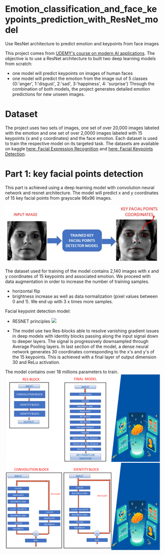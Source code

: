 # Emotion_classification_and_face_keypoints_prediction_with_ResNet_model
Use ResNet architecture to predict emotion and keypoints from face images

This project comes from [UDEMY's course on modern AI applications](https://www.udemy.com/course/modern-artificial-intelligence-applications).
The objective is to use a ResNet architecture to built two deep learning models from scratch:
- one model will predict keypoints on images of human faces
- one model will predict the emotion from the image out of 5 classes {0:'anger', 1:'disgust', 2:'sad', 3:'happiness', 4: 'surprise'}
Through the combination of both models, the project generates detailed emotion predictions for new unseen images.

# Dataset

The project uses two sets of images, one set of over 20,000 images labeled with the emotion and one set of over 2,0000 images labeled with 15 keypoints (x and y coordinates) and the face emotion.
Each dataset is used to train the respective model on its targeted task.
The datasets are available on kaggle [here: Facial Expression Recognition](https://www.kaggle.com/c/challenges-in-representation-learning-facial-expression-recognition-challenge/data) and [here: Facial Keypoints Detection](https://www.kaggle.com/c/facial-keypoints-detection/data).

# Part 1: key facial points detection

This part is achieved using a deep learning model with convolution neural network and resnet architecture. The model will predict x and y coordinates of 15 key facial points from grayscale 96x96 images.

![](assets/keypoint_detection.jpg)

The dataset used for training of the model contains 2,140 images with x and y coordinates of 15 keypoints and associated emotion.
We proceed with data augmentation in order to increase the number of training samples.
- horizontal flip
- brightness increase
as well as data normalization (pixel values between 0 and 1). We end up with 3 x times more samples.

Facial keypoint detection model:
- RESNET principles
![](assets/resnet.png)

- The model use two Res-blocks able to resolve vanishing gradient issues in deep models with identity blocks passing along the input signal down to deeper layers. The signal is progressively downsampled through Average Pooling layers. In last section of the model, a dense neural network generates 30 coordinates corresponding to the x's and y's of the 15 keypoints. This is achieved with a final layer of output dimension 30 and ReLu activation.

The model contains over 18 millions parameters to train.
![](assets/resblocks.png)
![](assets/idblock.png)



